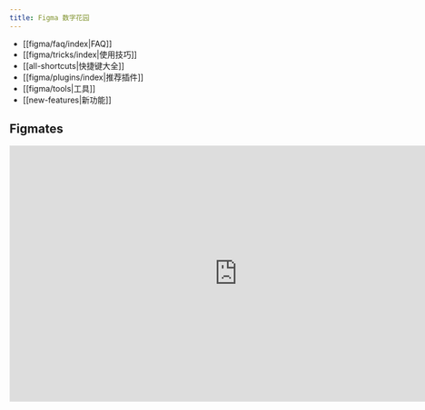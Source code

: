 ```yaml
---
title: Figma 数字花园
---
```


- [[figma/faq/index|FAQ]]
- [[figma/tricks/index|使用技巧]]
- [[all-shortcuts|快捷键大全]]
- [[figma/plugins/index|推荐插件]]
- [[figma/tools|工具]]
- [[new-features|新功能]]

## Figmates
<iframe style="border: 1px solid rgba(0, 0, 0, 0.1);" width="800" height="450" src="https://www.figma.com/embed?embed_host=share&url=https%3A%2F%2Fwww.figma.com%2Ffile%2FP2bINmvStMD3o1mh0snGGa%2FFigmates%3Ftype%3Ddesign%26node-id%3D0%253A1%26mode%3Ddesign%26t%3DZfxlvWt82rYLCwJw-1" allowfullscreen></iframe>